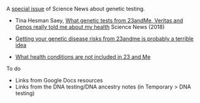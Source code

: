 A [special issue](https://www.sciencenews.org/article/consumer-genetic-testing-ancestry-dna) of Science News about genetic testing.

* Tina Hesman Saey, [What genetic tests from 23andMe, Veritas and Genos really told me about my health](https://www.sciencenews.org/article/review-genetic-tests-23andme-veritas-genos-health-comparison) Science News (2018)
* [Getting your genetic disease risks from 23andme is probably a terrible idea](https://web.archive.org/web/20170409073420/https://www.popsci.com/23andme-is-probably-terrible-idea)


* [What health conditions are not included in 23 and Me](https://web.archive.org/web/20170620221335/https://eu.customercare.23andme.com/hc/en-us/articles/204713400-What-Health-Conditions-Are-Not-Included-in-23andMe-)

To do

* Links from Google Docs resources
* Links from the DNA testing/DNA ancestry notes (in Temporary > DNA testing)
